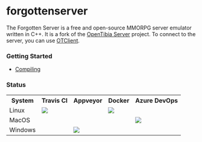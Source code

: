 forgottenserver 
===============

The Forgotten Server is a free and open-source MMORPG server emulator written in C++. It is a fork of the [OpenTibia Server](https://github.com/opentibia/server) project. To connect to the server, you can use [OTClient](https://github.com/edubart/otclient).

### Getting Started

* [Compiling](https://github.com/aspiraboo/3884/wiki/Compiling)

### Status

<table align="center">
    <tr>
        <th>
            System
        </th>
        <th>
            Travis CI
        </th>
        <th>
            Appveyor
        </th>
        <th>
            Docker
        </th>   
        <th>
            Azure DevOps
        </th>        
    </tr>
    <tr>
        <td>
            Linux
        </td>
        <td>
            <a href="https://travis-ci.org/aspiraboo/3884">
                <img src="https://travis-ci.org/aspiraboo/3884.svg?branch=master">
            </a>
        </td>
        <td></td>
        <td>
            <a href="https://microbadger.com/images/aspiraboo/3884">
                <img src="https://images.microbadger.com/badges/image/aspiraboo/3884.svg">
            </a>        
        </td>
        <td></td>
    <tr>
    <tr>
        <td>
            MacOS
        </td>
        <td></td>
        <td></td>
        <td></td>
        <td>
            <a href="https://dev.azure.com/rev3884/3884">
                <img src="https://dev.azure.com/rev3884/3884/_apis/build/status/aspiraboo.3884?branchName=master">
            </a>
        </td>    
    </tr>
    <tr>
        <td>
            Windows
        </td>
        <td></td>
        <td>
            <a href="https://ci.appveyor.com/project/aspiraboo/3884">
                <img src="https://ci.appveyor.com/api/projects/status/c1ej629ufvx4x22a?svg=true">
            </a>
        </td>
        <td></td>    
        <td></td>
    </tr> 
</table>
